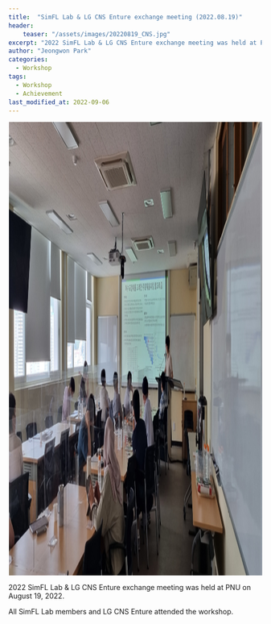 ```yaml
---
title:  "SimFL Lab & LG CNS Enture exchange meeting (2022.08.19)"
header:
    teaser: "/assets/images/20220819_CNS.jpg"
excerpt: "2022 SimFL Lab & LG CNS Enture exchange meeting was held at PNU on August 19, 2022."
author: "Jeongwon Park"
categories:
  - Workshop
tags:
  - Workshop
  - Achievement
last_modified_at: 2022-09-06
---
```

<img align="center" width="900" height="900" style="border: 1px solid white" src="/assets/images/20220819_CNS.jpg"> 

2022 SimFL Lab & LG CNS Enture exchange meeting was held at PNU on August 19, 2022.

All SimFL Lab members and LG CNS Enture attended the workshop.

